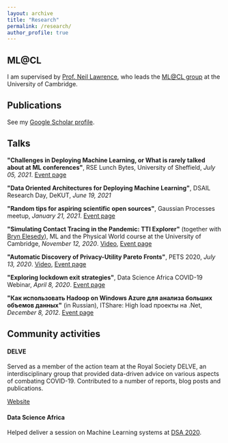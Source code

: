 ```yaml
---
layout: archive
title: "Research"
permalink: /research/
author_profile: true
---
```


## ML@CL

I am supervised by [Prof. Neil Lawrence](http://inverseprobability.com/), who leads the [ML@CL group](https://mlatcl.github.io/) at the University of Cambridge.

## Publications
See my [Google Scholar profile](https://scholar.google.com/citations?user=kHd55IQAAAAJ&hl=en).

## Talks

__"Challenges in Deploying Machine Learning, or What is rarely talked about at ML conferences"__, RSE Lunch Bytes, University of Sheffield, _July 05, 2021_. [Event page](https://rse.shef.ac.uk/events/lunchbytes-2021-07-05.html)

__"Data Oriented Architectures for Deploying Machine Learning"__, DSAIL Research Day, DeKUT, _June 19, 2021_

__"Random tips for aspiring scientific open sources"__, Gaussian Processes meetup, _January 21, 2021_. [Event page](https://www.meetup.com/gaussian-processes-cambridge/events/274362655/)

__"Simulating Contact Tracing in the Pandemic: TTI Explorer"__ (together with [Bryn Elesedy](https://bryn.ai/)), ML and the Physical World course at the University of Cambridge, _November 12, 2020_. [Video](https://www.youtube.com/watch?v=Ghcs4O_aH44), [Event page](https://mlatcl.github.io/mlphysical/special_topics/06-01-tti-explorer.html)

__"Automatic Discovery of Privacy-Utility Pareto Fronts"__, PETS 2020, _July 13, 2020_. [Video](https://www.youtube.com/watch?v=N6V2jGDBUDo), [Event page](https://sites.events.concordia.ca/sites/pets2020/en/pets2020/items/12)

__"Exploring lockdown exit strategies"__, Data Science Africa COVID-19 Webinar, _April 8, 2020_. [Event page](http://www.datascienceafrica.org/covid19/)

__"Как использовать Hadoop on Windows Azure для анализа больших объемов данных"__ (in Russian), ITShare: High load проекты на .Net, _December 8, 2012_. [Event page](https://events.dev.by/it_share-only-net-only-hardcore)

## Community activities

#### DELVE

Served as a member of the action team at the Royal Society DELVE, an interdisciplinary group that provided data-driven advice on various aspects of combating COVID-19. Contributed to a number of reports, blog posts and publications.

[Website](https://rs-delve.github.io/)

#### Data Science Africa

Helped deliver a session on Machine Learning systems at [DSA 2020](http://www.datascienceafrica.org/dsa2020kampala/).

